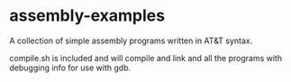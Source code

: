 # assembly-examples

A collection of simple assembly programs written in AT&T syntax.

compile.sh is included and will compile and link and all the programs with debugging info for use with gdb.
